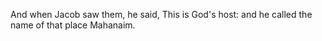 And when Jacob saw them, he said, This is God's host: and he called the name of that place Mahanaim.
